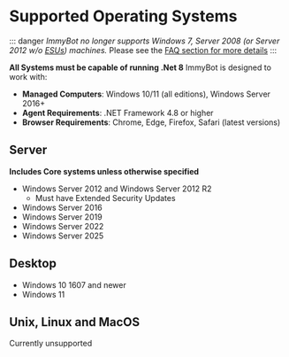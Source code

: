 # Supported Operating Systems

::: danger *ImmyBot no longer supports Windows 7, Server 2008 (or Server 2012 w/o [ESUs](https://learn.microsoft.com/en-us/windows-server/get-started/extended-security-updates-overview)) machines.*
Please see the [FAQ section for more details](https://docs.immy.bot/FAQ.html#what-windows-versions-does-immyagent-support)
:::

**All Systems must be capable of running .Net 8**
ImmyBot is designed to work with:

- **Managed Computers**: Windows 10/11 (all editions), Windows Server 2016+
- **Agent Requirements**: .NET Framework 4.8 or higher
- **Browser Requirements**: Chrome, Edge, Firefox, Safari (latest versions)

## Server ##
**Includes Core systems unless otherwise specified**
- Windows Server 2012 and Windows Server 2012 R2
  - Must have Extended Security Updates
- Windows Server 2016
- Windows Server 2019
- Windows Server 2022
- Windows Server 2025

## Desktop ##
- Windows 10 1607 and newer
- Windows 11

## Unix, Linux and MacOS ##
Currently unsupported